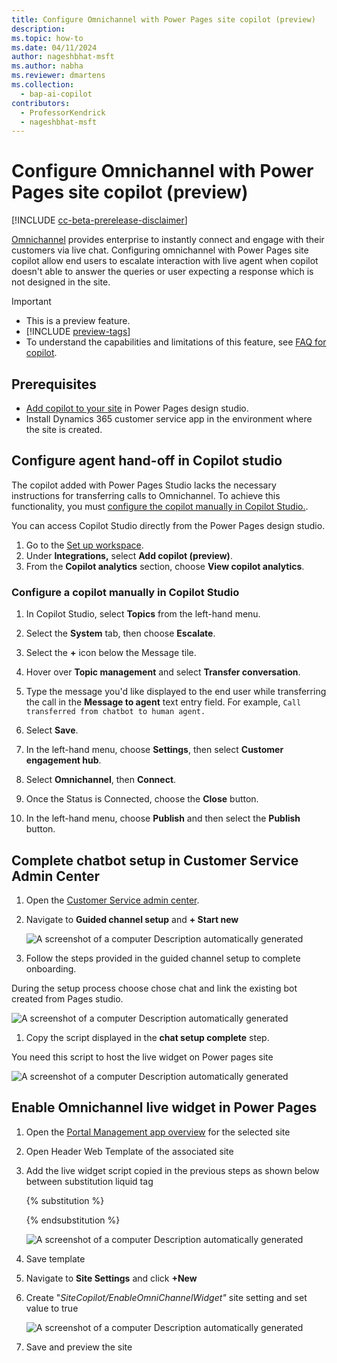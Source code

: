 ```yaml
---
title: Configure Omnichannel with Power Pages site copilot (preview)
description: 
ms.topic: how-to
ms.date: 04/11/2024
author: nageshbhat-msft
ms.author: nabha
ms.reviewer: dmartens
ms.collection: 
  - bap-ai-copilot
contributors:
  - ProfessorKendrick
  - nageshbhat-msft
---
```

# Configure Omnichannel with Power Pages site copilot (preview)

[!INCLUDE [cc-beta-prerelease-disclaimer](../includes/cc-beta-prerelease-disclaimer.md)]

[Omnichannel](/dynamics365/customer-service/implement/introduction-omnichannel) provides enterprise to instantly connect and engage with their customers via live chat. Configuring omnichannel with Power Pages site copilot allow end users to escalate interaction with live agent when copilot doesn't able to answer the queries or user expecting a response which is not designed in the site.

> [!IMPORTANT]
>
> - This is a preview feature.
> - [!INCLUDE [preview-tags](../includes/cc-preview-features-definition.md)]
> - To understand the capabilities and limitations of this feature, see [FAQ for copilot](../faqs-chatbot.md).

## Prerequisites

- [Add copilot to your site](../getting-started/enable-chatbot.md#add-a-copilot) in Power Pages design studio.
- Install Dynamics 365 customer service app in the environment where the site is created.

## Configure agent hand-off in Copilot studio

The copilot added with Power Pages Studio lacks the necessary instructions for transferring calls to Omnichannel. To achieve this functionality, you must [configure the copilot manually in Copilot Studio.](#configure-a-copilot-manually-in-copilot-studio). 

You can access Copilot Studio directly from the Power Pages design studio.

1. Go to the [Set up workspace](setup-workspace.md).
1. Under **Integrations,** select **Add copilot (preview)**.
1. From the **Copilot analytics** section, choose **View copilot analytics**.

### Configure a copilot manually in Copilot Studio

1. In Copilot Studio, select **Topics** from the left-hand menu.
1. Select the **System** tab, then choose **Escalate**.
1. Select  the **+** icon below the Message tile.
1. Hover over **Topic management** and select **Transfer conversation**.
1. Type the message you'd like displayed to the end user while transferring the call in the **Message to agent** text entry field. For example, `Call transferred from chatbot to human agent.`

1. Select **Save**.
1. In the left-hand menu, choose **Settings**, then select **Customer engagement hub**.
1. Select **Omnichannel**, then **Connect**.
1. Once the Status is Connected, choose the **Close** button.
1. In the left-hand menu, choose **Publish** and then select the **Publish** button.

## Complete chatbot setup in Customer Service Admin Center

1. Open the [Customer Service admin center](/dynamics365/customer-service/implement/cs-admin-center).

1. Navigate to **Guided channel setup** and **+ Start new**

    ![A screenshot of a computer Description automatically generated](media/image4.png)

1. Follow the steps provided in the guided channel setup to complete onboarding.

During the setup process choose chose chat and link the existing bot created from Pages studio.

![A screenshot of a computer Description automatically generated](media/image5.png)

1. Copy the script displayed in the **chat setup complete** step.

You need this script to host the live widget on Power pages site

![A screenshot of a computer Description automatically generated](media/image6.png)

## Enable Omnichannel live widget in Power Pages

1. Open the [Portal Management app overview](portal-management-app.md) for the selected site

1. Open Header Web Template of the associated site

1. Add the live widget script copied in the previous steps as shown below between substitution liquid tag

    {% substitution %}

    {% endsubstitution %}

    ![A screenshot of a computer Description automatically generated](media/image7.png)

1. Save template

1. Navigate to **Site Settings** and click **+New**

1. Create "*SiteCopilot/EnableOmniChannelWidget"* site setting and set value to true

    ![A screenshot of a computer Description automatically generated](media/image8.png)

1. Save and preview the site